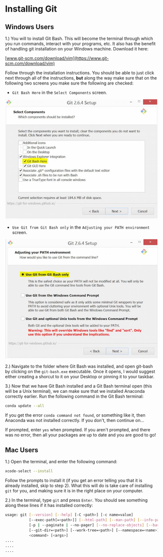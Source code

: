 # Installing Git 

## Windows Users

1.) You will to install Git Bash. This will become the terminal
through which you run commands, interact with your programs, etc. It also 
has the benefit of handling git installation on your Windows machine. Download
it here: 

[www.git-scm.com/download/vim](https://www.git-scm.com/download/vim)

Follow through the installation instructions. You should be able to just
click next through all of the instructions, **but** along the way make
sure that on the following two screens you make sure the following 
are checked: 

* `Git Bash Here` in the `Select Components` screen. 

![select_components_img](readme_imgs/select_components.JPG)

* `Use Git from Git Bash only` in the `Adjusting your PATH environment` 
  screen. 

![path_img](readme_imgs/path.JPG)

2.) Navigate to the folder where Git Bash was installed, and open git-bash
by clicking on the `git-bash.exe` executable. Once it opens, I would suggest
either creating a shorcut to it on your Desktop or pinning it to your 
taskbar. 

3.) Now that we have Git Bash installed and a Git Bash terminal open (this 
will be a Unix terminal), we can make sure that we installed Anaconda 
correctly earlier. Run the following command in the Git Bash terminal: 

```bash
conda update --all
```

If you get the error `conda command not found`, or something like it, 
then Anaconda was not installed correctly. If you don't, then 
continue on...

If prompted, enter `yes` when prompted. If you aren't prompted, and
there was no error, then all your packages are up to date and you are 
good to go!

## Mac Users

1.) Open the terminal, and enter the following command: 

```bash
xcode-select --install
```

Follow the prompts to install it (if you get an error telling you that it 
is already installed, skip to step 2). What this will do is take care of 
installing `git` for you, and making sure it is in the right place on your 
computer. 

2.) In the terminal, type `git` and press `Enter`. You should see something 
along these lines if it has installed correctly: 

```bash 
usage: git [--version] [--help] [-C <path>] [-c name=value]
           [--exec-path[=<path>]] [--html-path] [--man-path] [--info-path]
           [-p | --paginate | --no-pager] [--no-replace-objects] [--bare]
           [--git-dir=<path>] [--work-tree=<path>] [--namespace=<name>]
           <command> [<args>]
....
....
....
```
